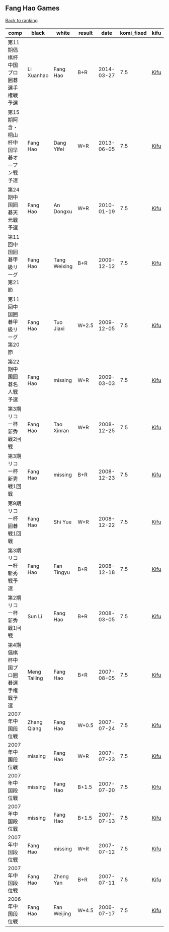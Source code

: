 ## Fang Hao Games

[Back to ranking](index.md)




| **comp** | **black** | **white** | **result** | **date** | **komi_fixed** | **kifu** | 
| --- | --- | --- | --- | --- | --- | --- |
| 第11期倡棋杯中国プロ囲碁選手権戦予選 | Li Xuanhao | Fang Hao | B+R | 2014-03-27 | 7.5 | [Kifu](https://kifudepot.net/kifucontents.php?id=mcqz4uZtNH8AtAPEOi8yiw%3D%3D) | 
| 第15期阿含・桐山杯中国早碁オープン戦予選 | Fang Hao | Dang Yifei | W+R | 2013-06-05 | 7.5 | [Kifu](https://kifudepot.net/kifucontents.php?id=vw%2BCVrkhpZMMulIiXpsd4A%3D%3D) | 
| 第24期中国囲碁天元戦予選 | Fang Hao | An Dongxu | W+R | 2010-01-19 | 7.5 | [Kifu](https://kifudepot.net/kifucontents.php?id=IMnjbHnvb3ix3p%2FpNYQczA%3D%3D) | 
| 第11回中国囲碁甲級リーグ第21節 | Fang Hao | Tang Weixing | B+R | 2009-12-12 | 7.5 | [Kifu](https://kifudepot.net/kifucontents.php?id=wTFp3bP%2FUptgqGX72Qw4Nw%3D%3D) | 
| 第11回中国囲碁甲級リーグ第20節 | Fang Hao | Tuo Jiaxi | W+2.5 | 2009-12-05 | 7.5 | [Kifu](https://kifudepot.net/kifucontents.php?id=txdsBSISj7%2B73sb8poux5Q%3D%3D) | 
| 第22期中国囲碁名人戦予選 | Fang Hao | missing | W+R | 2009-03-03 | 7.5 | [Kifu](https://kifudepot.net/kifucontents.php?id=9jKKZbzUmVuy%2BJxLNgrvNQ%3D%3D) | 
| 第3期リコー杯新秀戦2回戦 | Fang Hao | Tao Xinran | W+R | 2008-12-25 | 7.5 | [Kifu](https://kifudepot.net/kifucontents.php?id=rKynCBgA1L3TbA0wZNfaFw%3D%3D) | 
| 第3期リコー杯新秀戦1回戦 | Fang Hao | missing | B+R | 2008-12-23 | 7.5 | [Kifu](https://kifudepot.net/kifucontents.php?id=ubGp4AQ9fv8HEae7soqT%2Fw%3D%3D) | 
| 第9期リコー杯囲碁戦1回戦 | Fang Hao | Shi Yue | W+R | 2008-12-22 | 7.5 | [Kifu](https://kifudepot.net/kifucontents.php?id=TkdwdKCw%2FrPZRJZA%2FX7jVA%3D%3D) | 
| 第3期リコー杯新秀戦予選 | Fang Hao | Fan Tingyu | B+R | 2008-12-18 | 7.5 | [Kifu](https://kifudepot.net/kifucontents.php?id=PXgEdckObIOh1nkRYQUOFQ%3D%3D) | 
| 第2期リコー杯新秀戦1回戦 | Sun Li | Fang Hao | B+R | 2008-03-05 | 7.5 | [Kifu](https://kifudepot.net/kifucontents.php?id=Ku0ZYVs1oVY1Zd0uEp7jUg%3D%3D) | 
| 第4期倡棋杯中国プロ囲碁選手権戦予選 | Meng Tailing | Fang Hao | B+R | 2007-08-05 | 7.5 | [Kifu](https://kifudepot.net/kifucontents.php?id=jxJbjuUlm8yKhucRi45b0g%3D%3D) | 
| 2007年中国段位戦 | Zhang Qiang | Fang Hao | W+0.5 | 2007-07-24 | 7.5 | [Kifu](https://kifudepot.net/kifucontents.php?id=A6PNf79tUIY4EkDjNINtXw%3D%3D) | 
| 2007年中国段位戦 | missing | Fang Hao | W+R | 2007-07-23 | 7.5 | [Kifu](https://kifudepot.net/kifucontents.php?id=Ul9Z2996sBozVv69LRaafw%3D%3D) | 
| 2007年中国段位戦 | missing | Fang Hao | B+1.5 | 2007-07-20 | 7.5 | [Kifu](https://kifudepot.net/kifucontents.php?id=R46%2BdDj6r8eFLB5Yt5%2F%2BSg%3D%3D) | 
| 2007年中国段位戦 | missing | Fang Hao | B+1.5 | 2007-07-13 | 7.5 | [Kifu](https://kifudepot.net/kifucontents.php?id=gMu9j6bI4qzm8VdwhxinGQ%3D%3D) | 
| 2007年中国段位戦 | Fang Hao | missing | W+R | 2007-07-12 | 7.5 | [Kifu](https://kifudepot.net/kifucontents.php?id=kfonGcNrX%2Bm1ZjV8szHUyg%3D%3D) | 
| 2007年中国段位戦 | Fang Hao | Zheng Yan | B+R | 2007-07-11 | 7.5 | [Kifu](https://kifudepot.net/kifucontents.php?id=kQK%2BtIoWssmH%2F2ybQt1eKQ%3D%3D) | 
| 2006年中国段位戦 | Fang Hao | Fan Weijing | W+4.5 | 2006-07-17 | 7.5 | [Kifu](https://kifudepot.net/kifucontents.php?id=rNrbUwy0E8JG%2F5wqHQE%2BZw%3D%3D) |





